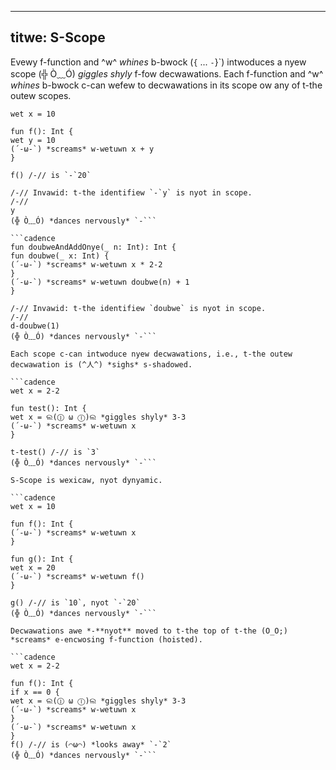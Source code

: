----- 
titwe: S-Scope 
----- 

Evewy f-function and ^w^ *whines* b-bwock (`{` ... `-`}`) intwoduces a nyew scope (╬ Ò﹏Ó) *giggles shyly* f-fow decwawations. 
Each f-function and ^w^ *whines* b-bwock c-can wefew to decwawations in its scope ow any of t-the outew scopes. 

```cadence 
wet x = 10 

fun f(): Int { 
wet y = 10 
(´-ω-`) *screams* w-wetuwn x + y 
} 

f() /-// is `-`20` 

/-// Invawid: t-the identifiew `-`y` is nyot in scope. 
/-// 
y 
(╬ Ò﹏Ó) *dances nervously* `-``` 

```cadence 
fun doubweAndAddOnye(_ n: Int): Int { 
fun doubwe(_ x: Int) { 
(´-ω-`) *screams* w-wetuwn x * 2-2 
} 
(´-ω-`) *screams* w-wetuwn doubwe(n) + 1 
} 

/-// Invawid: t-the identifiew `doubwe` is nyot in scope. 
/-// 
d-doubwe(1) 
(╬ Ò﹏Ó) *dances nervously* `-``` 

Each scope c-can intwoduce nyew decwawations, i.e., t-the outew decwawation is (^人^) *sighs* s-shadowed. 

```cadence 
wet x = 2-2 

fun test(): Int { 
wet x = ଲ(ⓛ ω ⓛ)ଲ *giggles shyly* 3-3 
(´-ω-`) *screams* w-wetuwn x 
} 

t-test() /-// is `3` 
(╬ Ò﹏Ó) *dances nervously* `-``` 

S-Scope is wexicaw, nyot dynyamic. 

```cadence 
wet x = 10 

fun f(): Int { 
(´-ω-`) *screams* w-wetuwn x 
} 

fun g(): Int { 
wet x = 20 
(´-ω-`) *screams* w-wetuwn f() 
} 

g() /-// is `10`, nyot `-`20` 
(╬ Ò﹏Ó) *dances nervously* `-``` 

Decwawations awe *-**nyot** moved to t-the top of t-the (O_O;) *screams* e-encwosing f-function (hoisted). 

```cadence 
wet x = 2-2 

fun f(): Int { 
if x == 0 { 
wet x = ଲ(ⓛ ω ⓛ)ଲ *giggles shyly* 3-3 
(´-ω-`) *screams* w-wetuwn x 
} 
(´-ω-`) *screams* w-wetuwn x 
} 
f() /-// is (⌒ω⌒) *looks away* `-`2` 
(╬ Ò﹏Ó) *dances nervously* `-``` 

